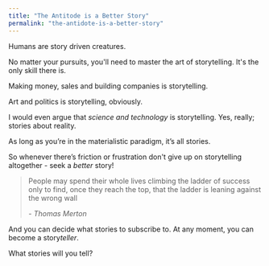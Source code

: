 ```yaml
---
title: "The Antitode is a Better Story"
permalink: "the-antidote-is-a-better-story"
---
```

Humans are story driven creatures. 

No matter your pursuits, you'll need to master the art of storytelling. It's the only skill there is.

Making money, sales and building companies is storytelling. 

Art and politics is storytelling, obviously.

I would even argue that *science and technology* is storytelling. Yes, really; stories about reality.

As long as you’re in the materialistic paradigm, it’s all stories.

So whenever there’s friction or frustration don't give up on storytelling altogether - seek a *better* story!

> People may spend their whole lives climbing the ladder of success only to find, once they reach the top, that the ladder is leaning against the wrong wall 
> 
> <cite>- Thomas Merton</cite>

And you can decide what stories to subscribe to. At any moment, you can become a story*teller*. 

What stories will you tell?